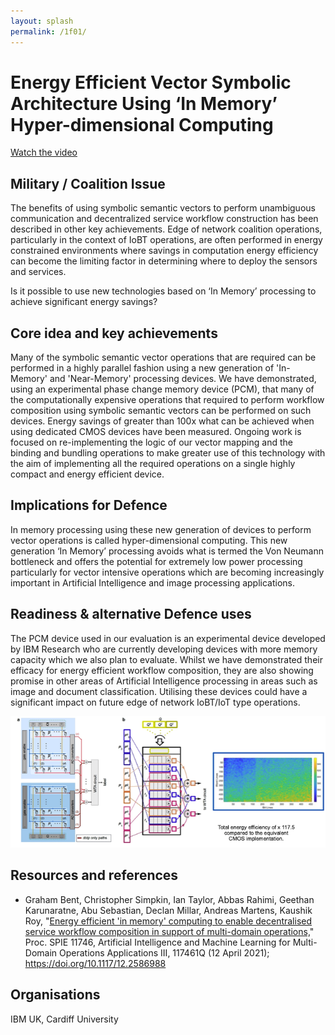 ```yaml
---
layout: splash
permalink: /1f01/
---
```


# Energy Efficient Vector Symbolic Architecture Using ‘In Memory’ Hyper-dimensional Computing
[Watch the video](https://ibm.box.com/v/Showcase-1f01-video)

## Military / Coalition Issue
The benefits of using symbolic semantic vectors to perform unambiguous communication and decentralized service
workflow construction has been described in other key achievements. Edge of network coalition operations, particularly
in the context of IoBT operations, are often performed in energy constrained environments where savings in computation
energy efficiency can become the limiting factor in determining where to deploy the sensors and services.

Is it possible to use new technologies based on ‘In Memory’ processing to achieve significant energy savings?

## Core idea and key achievements
Many of the symbolic semantic vector operations that are required can be performed in a highly parallel fashion using
a new generation of 'In-Memory' and 'Near-Memory' processing devices. We have demonstrated, using an experimental phase
change memory device (PCM), that many of the computationally expensive operations that required to perform workflow
composition using symbolic semantic vectors can be performed on such devices. Energy savings of greater than 100x what
can be achieved when using dedicated CMOS devices have been measured. Ongoing work is focused on re-implementing the
logic of our vector mapping and the binding and bundling operations to make greater use of this technology with the
aim of implementing all the required operations on a single highly compact and energy efficient device.

## Implications for Defence
In memory processing using these new generation of devices to perform vector operations is called hyper-dimensional
computing. This new generation ‘In Memory’ processing avoids what is termed the Von Neumann bottleneck and offers the
potential for extremely low power processing particularly for vector intensive operations which are becoming
increasingly important in Artificial Intelligence and image processing applications.

## Readiness & alternative Defence uses
The PCM device used in our evaluation is an experimental device developed by IBM Research who are currently developing
devices with more memory capacity which we also plan to evaluate. Whilst we have demonstrated their efficacy for
energy efficient workflow composition, they are also showing promise in other areas of Artificial Intelligence
processing in areas such as image and document classification. Utilising these devices could have a significant impact
on future edge of network IoBT/IoT type operations. 

![image info](/dais/achievements/images/1f01-fig1.png)

## Resources and references
* Graham Bent, Christopher Simpkin, Ian Taylor, Abbas Rahimi, Geethan Karunaratne, Abu Sebastian,
  Declan Millar, Andreas Martens, Kaushik Roy,
  "[Energy efficient 'in memory' computing to enable decentralised service workflow composition in support of multi-domain operations,](/doc-7013/)"
  Proc. SPIE 11746, Artificial Intelligence and Machine Learning for Multi-Domain Operations Applications III,
  117461Q (12 April 2021); https://doi.org/10.1117/12.2586988

## Organisations
IBM UK, Cardiff University
